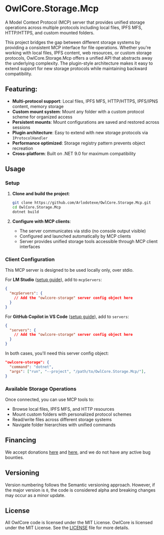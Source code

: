 # OwlCore.Storage.Mcp

A Model Context Protocol (MCP) server that provides unified storage operations across multiple protocols including local files, IPFS MFS, HTTP/HTTPS, and custom mounted folders.

This project bridges the gap between different storage systems by providing a consistent MCP interface for file operations. Whether you're working with local files, IPFS content, web resources, or custom storage protocols, OwlCore.Storage.Mcp offers a unified API that abstracts away the underlying complexity. The plugin-style architecture makes it easy to extend support for new storage protocols while maintaining backward compatibility.

## Featuring:
- **Multi-protocol support**: Local files, IPFS MFS, HTTP/HTTPS, IPFS/IPNS content, memory storage
- **Custom mount system**: Mount any folder with a custom protocol scheme for organized access
- **Persistent mounts**: Mount configurations are saved and restored across sessions
- **Plugin architecture**: Easy to extend with new storage protocols via `IProtocolHandler`
- **Performance optimized**: Storage registry pattern prevents object recreation
- **Cross-platform**: Built on .NET 9.0 for maximum compatibility

## Usage

### Setup

1. **Clone and build the project**:
   ```bash
   git clone https://github.com/Arlodotexe/OwlCore.Storage.Mcp.git
   cd OwlCore.Storage.Mcp
   dotnet build
   ```

2. **Configure with MCP clients**:
   - The server communicates via stdio (no console output visible)
   - Configured and launched automatically by MCP clients
   - Server provides unified storage tools accessible through MCP client interfaces

### Client Configuration

This MCP server is designed to be used locally only, over stdio.

For **LM Studio** ([setup guide](https://lmstudio.ai/docs/app/plugins/mcp#install-new-servers-mcpjson)), add to `mcpServers`:
```json
{
  "mcpServers": {
    // Add the "owlcore-storage" server config object here
  }
}
```

For **GitHub Copilot in VS Code** ([setup guide](https://code.visualstudio.com/docs/copilot/chat/mcp-servers)), add to `servers`:
```json
{
  "servers": {
    // Add the "owlcore-storage" server config object here
  }
}
```

In both cases, you'll need this server config object:
```json
"owlcore-storage": {
  "command": "dotnet",
  "args": ["run", "--project", "/path/to/OwlCore.Storage.Mcp/"],
}
```

### Available Storage Operations

Once connected, you can use MCP tools to:
- Browse local files, IPFS MFS, and HTTP resources
- Mount custom folders with personalized protocol schemes
- Read/write files across different storage systems
- Navigate folder hierarchies with unified commands

## Financing

We accept donations [here](https://github.com/sponsors/Arlodotexe) and [here](https://www.patreon.com/arlodotexe), and we do not have any active bug bounties.

## Versioning

Version numbering follows the Semantic versioning approach. However, if the major version is `0`, the code is considered alpha and breaking changes may occur as a minor update.

## License

All OwlCore code is licensed under the MIT License. OwlCore is licensed under the MIT License. See the [LICENSE](./src/LICENSE.txt) file for more details.
